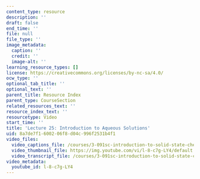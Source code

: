 ```yaml
---
content_type: resource
description: ''
draft: false
end_time: ''
file: null
file_type: ''
image_metadata:
  caption: ''
  credit: ''
  image-alt: ''
learning_resource_types: []
license: https://creativecommons.org/licenses/by-nc-sa/4.0/
ocw_type: ''
optional_tab_title: ''
optional_text: ''
parent_title: Resource Index
parent_type: CourseSection
related_resources_text: ''
resource_index_text: ''
resourcetype: Video
start_time: ''
title: 'Lecture 25: Introduction to Aqueous Solutions'
uid: 8a7de7f1-6002-06f8-d04c-996f2531b4f1
video_files:
  video_captions_file: /courses/3-091sc-introduction-to-solid-state-chemistry-fall-2010/45b9830deaa25ef089c45a84d49705ff_l-8-c7g-LY4.vtt
  video_thumbnail_file: https://img.youtube.com/vi/l-8-c7g-LY4/default.jpg
  video_transcript_file: /courses/3-091sc-introduction-to-solid-state-chemistry-fall-2010/18733673d0aa7efcc6272b2bf6a1b181_l-8-c7g-LY4.pdf
video_metadata:
  youtube_id: l-8-c7g-LY4
---
```

